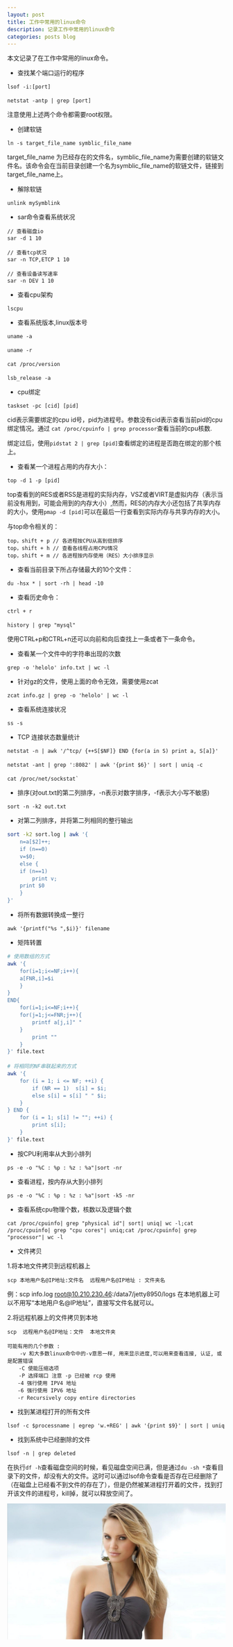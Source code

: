 ```yaml
---
layout: post
title: 工作中常用的linux命令
description: 记录工作中常用的linux命令
categories: posts blog
---
```


本文记录了在工作中常用的linux命令<!-- more -->。

+ 查找某个端口运行的程序

```
lsof -i:[port]

netstat -antp | grep [port]
```
注意使用上述两个命令都需要root权限。

+ 创建软链

```
ln -s target_file_name symblic_file_name
```
target_file_name 为已经存在的文件名，symblic_file_name为需要创建的软链文件名。该命令会在当前目录创建一个名为symblic_file_name的软链文件，链接到target_file_name上。

+ 解除软链

```
unlink mySymblink
```

+ sar命令查看系统状况

```
// 查看磁盘io
sar -d 1 10

// 查看tcp状况
sar -n TCP,ETCP 1 10

// 查看设备读写速率
sar -n DEV 1 10
```

+ 查看cpu架构

```
lscpu
```

+ 查看系统版本,linux版本号

```
uname -a

uname -r

cat /proc/version

lsb_release -a
```

+ cpu绑定

```
taskset -pc [cid] [pid]
```

cid表示需要绑定的cpu id号，pid为进程号。参数没有cid表示查看当前pid的cpu绑定情况。通过
`cat /proc/cpuinfo | grep processor`查看当前的cpu核数.

 绑定过后，使用`pidstat 2 | grep [pid]`查看绑定的进程是否跑在绑定的那个核上。
 
+ 查看某一个进程占用的内存大小：

```
top -d 1 -p [pid]
```

top查看到的RES或者RSS是进程的实际内存，VSZ或者VIRT是虚拟内存（表示当前没有用到，可能会用到的内存大小）,然而，RES的内存大小还包括了共享内存的大小，使用`pmap -d [pid]`可以在最后一行查看到实际内存与共享内存的大小。

与top命令相关的：

```
top，shift + p // 各进程按CPU从高到低排序
top，shift + h // 查看各线程占用CPU情况
top，shift + m // 各进程按内存使用（RES）大小排序显示
```

+ 查看当前目录下所占存储最大的10个文件：

```
du -hsx * | sort -rh | head -10
```

+ 查看历史命令：

```
ctrl + r

history | grep "mysql"
```

使用CTRL+p和CTRL+n还可以向前和向后查找上一条或者下一条命令。

+ 查看某一个文件中的字符串出现的次数

``` 
grep -o 'helolo' info.txt | wc -l
```

+ 针对gz的文件，使用上面的命令无效，需要使用zcat

```
zcat info.gz | grep -o 'helolo' | wc -l
```

+ 查看系统连接状况

```
ss -s
```

+  TCP 连接状态数量统计

```
netstat -n | awk '/^tcp/ {++S[$NF]} END {for(a in S) print a, S[a]}'

netstat -ant | grep ':8082' | awk '{print $6}' | sort | uniq -c

cat /proc/net/sockstat`
```

+ 排序(对out.txt的第二列排序，-n表示对数字排序，-f表示大小写不敏感)

```
sort -n -k2 out.txt
```

+ 对第二列排序，并将第二列相同的整行输出

```bash
sort -k2 sort.log | awk '{
    n=a[$2]++;
    if (n==0) 
	v=$0;
    else {
	if (n==1) 
	    print v;
	print $0
    }
}'
```

+ 将所有数据转换成一整行

```
awk '{printf("%s ",$i)}' filename
```

+ 矩阵转置

```bash
# 使用数组的方式
awk '{
    for(i=1;i<=NF;i++){
	a[FNR,i]=$i
    }
}
END{
    for(i=1;i<=NF;i++){
	for(j=1;j<=FNR;j++){
	    printf a[j,i]" "
	}
	    print ""
    }
}' file.text

# 将相同的NF串联起来的方式
awk '{
    for (i = 1; i <= NF; ++i) {
        if (NR == 1)  s[i] = $i;
        else s[i] = s[i] " " $i;
    }
} END {
    for (i = 1; s[i] != ""; ++i) {
        print s[i];
    }
}' file.text
```

+ 按CPU利用率从大到小排列

```
ps -e -o "%C : %p : %z : %a"|sort -nr
```

+ 查看进程，按内存从大到小排列

```
ps -e -o "%C : %p : %z : %a"|sort -k5 -nr
```

+ 查看系统cpu物理个数，核数以及逻辑个数

```
cat /proc/cpuinfo| grep "physical id"| sort| uniq| wc -l;cat /proc/cpuinfo| grep "cpu cores"| uniq;cat /proc/cpuinfo| grep "processor"| wc -l
```

+ 文件拷贝

1.将本地文件拷贝到远程机器上

```
scp 本地用户名@IP地址:文件名  远程用户名@IP地址 : 文件夹名
```

例：scp  info.log  root@10.210.230.46:/data7/jetty8950/logs
在本地机器上可以不用写“本地用户名@IP地址”，直接写文件名就可以。

2.将远程机器上的文件拷贝到本地

```
scp  远程用户名@IP地址：文件  本地文件夹

可能有用的几个参数 :
    -v 和大多数linux命令中的-v意思一样, 用来显示进度,可以用来查看连接, 认证, 或是配置错误
  　-C 使能压缩选项
  　-P 选择端口 注意 -p 已经被 rcp 使用
　　-4 强行使用 IPV4 地址
　　-6 强行使用 IPV6 地址
　　-r Recursively copy entire directories
```

+ 找到某进程打开的所有文件

```
lsof -c $processname | egrep 'w.+REG' | awk '{print $9}' | sort | uniq
```

+ 找到系统中已经删除的文件

```
lsof -n | grep deleted
```

在执行`df -h`查看磁盘空间的时候，看见磁盘空间已满，但是通过`du -sh *`查看目录下的文件，却没有大的文件。这时可以通过lsof命令查看是否存在已经删除了（在磁盘上已经看不到文件的存在了），但是仍然被某进程打开着的文件，找到打开该文件的进程号，kill掉，就可以释放空间了。

![linux-command](/images/linuxcommand/linux-command.png)

